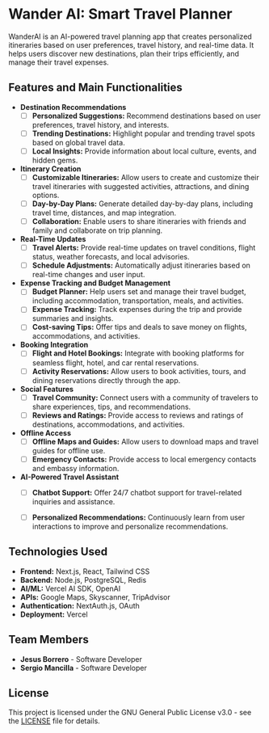 # Wander AI: Smart Travel Planner
WanderAI is an AI-powered travel planning app that creates personalized itineraries based on user preferences, travel history, and real-time data. It helps users discover new destinations, plan their trips efficiently, and manage their travel expenses.


## Features and Main Functionalities
- **Destination Recommendations**
  - [ ] **Personalized Suggestions:** Recommend destinations based on user preferences, travel history, and interests.
  - [ ] **Trending Destinations:** Highlight popular and trending travel spots based on global travel data.
  - [ ] **Local Insights:** Provide information about local culture, events, and hidden gems.

- **Itinerary Creation**
  - [ ] **Customizable Itineraries:** Allow users to create and customize their travel itineraries with suggested activities, attractions, and dining options.
  - [ ] **Day-by-Day Plans:** Generate detailed day-by-day plans, including travel time, distances, and map integration.
  - [ ] **Collaboration:** Enable users to share itineraries with friends and family and collaborate on trip planning.

- **Real-Time Updates**
  - [ ] **Travel Alerts:** Provide real-time updates on travel conditions, flight status, weather forecasts, and local advisories.
  - [ ] **Schedule Adjustments:** Automatically adjust itineraries based on real-time changes and user input.

- **Expense Tracking and Budget Management**
  - [ ] **Budget Planner:** Help users set and manage their travel budget, including accommodation, transportation, meals, and activities.
  - [ ] **Expense Tracking:** Track expenses during the trip and provide summaries and insights.
  - [ ] **Cost-saving Tips:** Offer tips and deals to save money on flights, accommodations, and activities.

- **Booking Integration**
  - [ ] **Flight and Hotel Bookings:** Integrate with booking platforms for seamless flight, hotel, and car rental reservations.
  - [ ] **Activity Reservations:** Allow users to book activities, tours, and dining reservations directly through the app.

- **Social Features**
  - [ ] **Travel Community:** Connect users with a community of travelers to share experiences, tips, and recommendations.
  - [ ] **Reviews and Ratings:** Provide access to reviews and ratings of destinations, accommodations, and activities.

- **Offline Access**
  - [ ] **Offline Maps and Guides:** Allow users to download maps and travel guides for offline use.
  - [ ] **Emergency Contacts:** Provide access to local emergency contacts and embassy information.

- **AI-Powered Travel Assistant**
  - [ ] **Chatbot Support:** Offer 24/7 chatbot support for travel-related inquiries and assistance.
  - [ ] **Personalized Recommendations:** Continuously learn from user interactions to improve and personalize recommendations.


## Technologies Used
- **Frontend:** Next.js, React, Tailwind CSS
- **Backend:** Node.js, PostgreSQL, Redis
- **AI/ML:** Vercel AI SDK, OpenAI
- **APIs:** Google Maps, Skyscanner, TripAdvisor
- **Authentication:** NextAuth.js, OAuth
- **Deployment:** Vercel


## Team Members
- **Jesus Borrero** - Software Developer
- **Sergio Mancilla** - Software Developer


## License
This project is licensed under the GNU General Public License v3.0 - see the [LICENSE](LICENSE) file for details.
